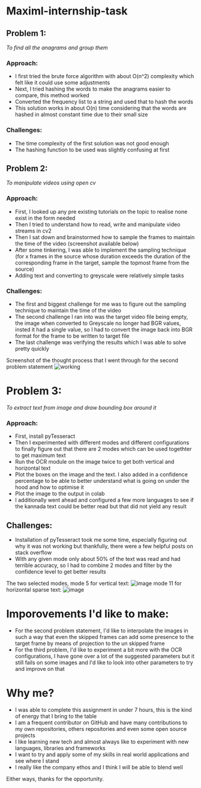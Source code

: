 # Maximl-internship-task

## Problem 1:
_To find all the anagrams and group them_
### Approach:
- I first tried the brute force algorithm with about O(n^2) complexity which felt like it could use some adjustments
- Next, I tried hashing the words to make the anagrams easier to compare, this method worked
- Converted the frequency list to a string and used that to hash the words
- This solution works in about O(n) time considering that the words are hashed in almost constant time due to their small size
### Challenges:
- The time complexity of the first solution was not good enough
- The hashing function to be used was slightly confusing at first

## Problem 2:
_To manipulate videos using open cv_
### Approach:
- First, I looked up any pre existing tutorials on the topic to realise none exist in the form needed
- Then I tried to understand how to read, write and manipulate video streams in cv2
- Then I sat down and brainstormed how to sample the frames to maintain the time of the video (screenshot available below)
- After some tinkering, I was able to implement the sampling technique (for x frames in the source whose duration exceeds the duration of the corresponding frame in the target, sample the topmost frame from the source)
- Adding text and converting to greyscale were relatively simple tasks
### Challenges:
- The first and biggest challenge for me was to figure out the sampling technique to maintain the time of the video
- The second challenge I ran into was the target video file being empty, the image when converted to Greyscale no longer had BGR values, insted it had a single value, so I had to convert the image back into BGR format for the frame to be written to target file
- The last challenge was verifying the results which I was able to solve pretty quickly

Screenshot of the thought process that I went through for the second problem statement
![working](https://github.com/AhanR/Maximl-internship-task/assets/64554828/fc3c39c1-341a-48a5-8f76-4a8347df8680)

# Problem 3:
_To extract text from image and draw bounding box around it_
### Approach:
- First, install pyTesseract
- Then I experimented with different modes and different configurations to finally figure out that there are 2 modes which can be used togethter to get maximum text
- Run the OCR module on the image twice to get both vertical and horizontal text
- Plot the boxes on the image and the text. I also added in a confidence percentage to be able to better understand what is going on under the hood and how to optimise it
- Plot the image to the output in colab
- I additionally went ahead and configured a few more languages to see if the kannada text could be better read but that did not yield any result
## Challenges:
- Installation of pyTesseract took me some time, especially figuring out why it was not working but thankfully, there were a few helpful posts on stack overflow
- With any given mode only about 50% of the text was read and had terrible accuracy, so I had to combine 2 modes and filter by the confidence level to get better results

The two selected modes, mode 5 for vertical text:
![image](https://github.com/AhanR/Maximl-internship-task/assets/64554828/dcb39867-6037-4ac3-b16a-f6168168cd0f)
mode 11 for horizontal sparse text:
![image](https://github.com/AhanR/Maximl-internship-task/assets/64554828/a5e40736-1ff2-4f7d-ad2a-fa7a75f909ba)

# Imporovements I'd like to make:
- For the second problem statement, I'd like to interpolate the images in such a way that even the skipped frames can add some presence to the target frame by means of projection to the un skipped frame
- For the third problem, I'd like to experiment a bit more with the OCR configurations, I have gone over a lot of the suggested parameters but it still fails on some images and I'd like to look into other parameters to try and improve on that

# Why me?
- I was able to complete this assignment in under 7 hours, this is the kind of  energy that I bring to the table
- I am a frequent contributor on GitHub and have many contributions to my own repositories, others repositories and even some open source projects
- I like learning new tech and almost always like to experiment with new languages, libraries and frameworks
- I want to try and apply some of my skills in real world applications and see where I stand
- I really like the company ethos and I think I will be able to blend well

Either ways, thanks for the opportunity.
